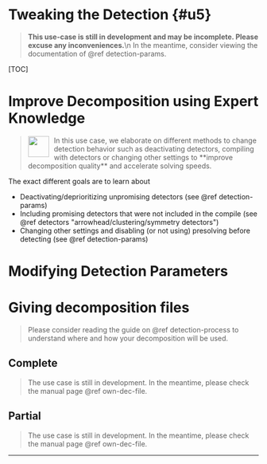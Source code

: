 # Tweaking the Detection {#u5}
> **This use-case is still in development and may be incomplete. Please excuse any inconveniences.**\n
> In the meantime, consider viewing the documentation of @ref detection-params. 

[TOC]

# Improve Decomposition using Expert Knowledge

> <img src="expert.png" style="height:42px; vertical-align:middle; float: left; padding-right:10px;">
> In this use case, we elaborate on different methods to change detection behavior such as
> deactivating detectors, compiling with detectors or changing other settings to **improve
> decomposition quality** and accelerate solving speeds.

The exact different goals are to learn about
 * Deactivating/deprioritizing unpromising detectors (see @ref detection-params)
 * Including promising detectors that were not included in the compile (see @ref detectors "arrowhead/clustering/symmetry detectors")
 * Changing other settings and disabling (or not using) presolving before detecting (see @ref detection-params)


# Modifying Detection Parameters
# Giving decomposition files
> Please consider reading the guide on @ref detection-process to understand where and how your decomposition will be used.
## Complete
> The use case is still in development. In the meantime, please check the manual page @ref own-dec-file.

## Partial
> The use case is still in development. In the meantime, please check the manual page @ref own-dec-file.




---

<!--
## Goals of this Guide
#### Format Requirements
- ...

#### Content Requirements (takeaways)  

- decompositions can be **modified**
- **unfitting scores** can lead to choosing bad decompositions

#### Content Requirements (explanations)
- how to detect (on presolved and unpresolved) (`detect`, `presolve detect`, `detect presolve detect`)
  - explain the **translation** (close to the example if possible)
-->